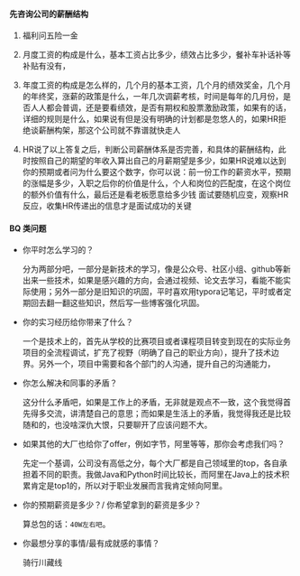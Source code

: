 #### 先咨询公司的薪酬结构

1.  福利问五险一金

2.  月度工资的构成是什么，基本工资占比多少，绩效占比多少，餐补车补话补等补贴有没有，

3.  年度工资的构成是怎么样的，几个月的基本工资，几个月的绩效奖金，几个月的年终奖，涨薪的政策是什么，一年几次调薪考核，时间是每年的几月份，是否人人都会普调，还是要看绩效，是否有期权和股票激励政策，如果有的话，详细的规则是什么，如果说有但是没有明确的计划都是忽悠人的，如果HR拒绝谈薪酬构架，那这个公司就不靠谱就快走人

4.  HR说了以上答复之后，判断公司薪酬体系是否完善，和具体的薪酬结构，此时按照自己的期望的年收入算出自己的月薪期望是多少，如果HR说难以达到你的预期或者问为什么要这个数字，你可以说：前一份工作的薪资水平，预期的涨幅是多少，入职之后你的价值是什么，个人和岗位的匹配度，在这个岗位的额外价值有什么，最后还是看老板愿意给多少钱
    面试要随机应变，观察HR反应，收集HR传递出的信息才是面试成功的关键

#### BQ 类问题

+   你平时怎么学习的？

    分为两部分吧，一部分是新技术的学习，像是公众号、社区小组、github等新出来一些技术，如果是感兴趣的方向，会通过视频、论文去学习，看能不能实际使用；另外一部分是旧知识的巩固，平时喜欢用typora记笔记，平时或者定期回去翻一翻这些知识，然后写一些博客强化巩固。

+   你的实习经历给你带来了什么？

    一个是技术上的，首先从学校的比赛项目或者课程项目转变到现在的实际业务项目的全流程调试，扩充了视野（明确了自己的职业方向），提升了技术边界。另外一个，项目中需要和各个部门的人沟通，提升自己的沟通能力，

+   你怎么解决和同事的矛盾？

    这分什么矛盾吧，如果是工作上的矛盾，无非就是观点不一致，这个我觉得首先得多交流，讲清楚自己的意思；而如果是生活上的矛盾，我觉得我还是比较随和的，也没啥深仇大恨，只要聊开了应该问题不大。

+   如果其他的大厂也给你了offer，例如字节，阿里等等，那你会考虑我们吗？

    先定一个基调，公司没有高低之分，每个大厂都是自己领域里的top，各自承担着不同的职责。我做Java和Python时间比较长，而阿里在Java上的技术积累肯定是top1的，所以对于职业发展而言我肯定倾向阿里。

+   你的预期薪资是多少？/ 你希望拿到的薪资是多少？

    算总包的话：`40W左右吧`。

+   你最想分享的事情/最有成就感的事情？

    骑行川藏线
